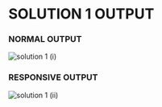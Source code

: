 # SOLUTION 1 OUTPUT

### NORMAL OUTPUT
![solution 1 (i)](https://github.com/arpita2105/PW_ASSIGNMENTS/assets/136358528/55ee9a10-d936-4f00-b31e-1ce2cb37187e)

### RESPONSIVE OUTPUT
![solution 1 (ii)](https://github.com/arpita2105/PW_ASSIGNMENTS/assets/136358528/0db10d2b-d5e2-447d-a443-f855fc2558d8)
